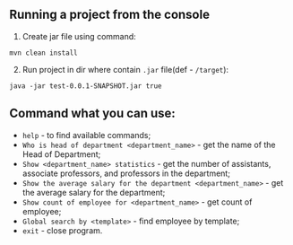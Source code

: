 ## Running a project from the console

1. Create jar file using command:
```shell
mvn clean install
```
2. Run project in dir where contain `.jar` file(def - `/target`):
```shell
java -jar test-0.0.1-SNAPSHOT.jar true
```

## Command what you can use: 
* `help` - to find available commands;
* `Who is head of department <department_name>` - get the name of the Head of Department;
* `Show <department_name> statistics` - get the number of assistants, associate professors, and professors in the department;
* `Show the average salary for the department <department_name>` - get the average salary for the department;
* `Show count of employee for <department_name>` - get count of employee;
* `Global search by <template>` - find employee by template;
* `exit` - close program.
